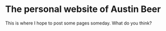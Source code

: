 # The personal website of Austin Beer
This is where I hope to post some pages someday.
What do you think?
<!--stackedit_data:
eyJoaXN0b3J5IjpbLTE5NDcxMDMwNjhdfQ==
-->